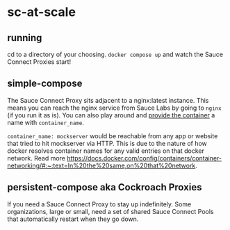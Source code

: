 # sc-at-scale
## running
cd to a directory of your choosing.
`docker compose up` and watch the Sauce Connect Proxies start!

## simple-compose
The Sauce Connect Proxy sits adjacent to a nginx:latest instance. This means you can reach the nginx service from Sauce Labs by going to `nginx` (if you run it as is). You can also play around and [provide the container](https://docs.docker.com/compose/compose-file/compose-file-v3/#container_name) a name with `container_name`. 

`container_name: mockserver` would be reachable from any app or website that tried to hit mockserver via HTTP. This is due to the nature of how docker resolves container names for any valid entries on that docker network.  Read more https://docs.docker.com/config/containers/container-networking/#:~:text=In%20the%20same,on%20that%20network.
## persistent-compose aka Cockroach Proxies
If you need a Sauce Connect Proxy to stay up indefinitely. Some organizations, large or small, need a set of shared Sauce Connect Pools that automatically restart when they go down.


